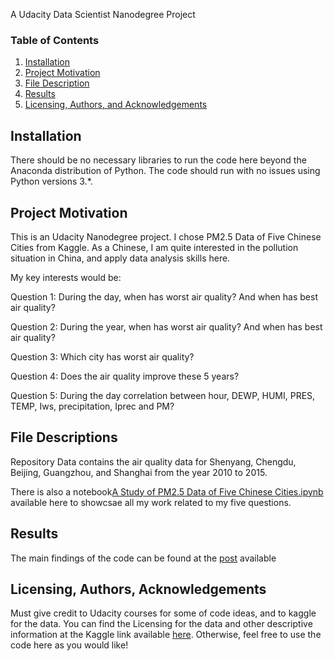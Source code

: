 A Udacity Data Scientist Nanodegree Project

### Table of Contents

1. [Installation](#installation)
2. [Project Motivation](#motivation)
3. [File Description](#files)
4. [Results](#results)
5. [Licensing, Authors, and Acknowledgements](#licensing)

## Installation <a name="installation"></a>

There should be no necessary libraries to run the code here beyond the Anaconda distribution of Python. The code should run with no issues using Python versions 3.*.

## Project Motivation<a name="motivation"></a>

This is an Udacity Nanodegree project. 
I chose PM2.5 Data of Five Chinese Cities from Kaggle.
As a Chinese, I am quite interested in the pollution situation in China, and apply data analysis skills here.

My key interests would be:

Question 1: During the day, when has worst air quality? And when has best air quality?

Question 2: During the year, when has worst air quality? And when has best air quality?

Question 3: Which city has worst air quality?

Question 4: Does the air quality improve these 5 years?

Question 5: During the day correlation between hour, DEWP, HUMI, PRES, TEMP, Iws, precipitation, Iprec and PM?

## File Descriptions <a name="files"></a>

Repository Data contains the air quality data for Shenyang, Chengdu, Beijing, Guangzhou, and Shanghai from the year 2010 to 2015. 

There is also a notebook[A Study of PM2.5 Data of Five Chinese Cities.ipynb](https://github.com/zhangyu-paris/Write_A_Data_Science_Blog_Post/blob/master/A%20Study%20of%20PM2.5%20Data%20of%20Five%20Chinese%20Cities.ipynb) available here  to showcsae all my work related to my five questions.



## Results<a name="results"></a>

The main findings of the code can be found at the [post](https://medium.com/@zhangyu19900418/a-study-of-pm2-5-data-of-five-chinese-cities-fdec58cebf5f?postPublishedType=initial) available



## Licensing, Authors, Acknowledgements<a name="licensing"></a>

Must give credit to Udacity courses for some of code ideas, and to kaggle for the data. You can find the Licensing for the data and other descriptive information at the Kaggle link available [here](https://www.kaggle.com/uciml/pm25-data-for-five-chinese-cities). Otherwise, feel free to use the code here as you would like!
